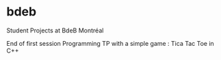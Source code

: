 # bdeb
Student Projects at BdeB Montréal

End of first session Programming TP with a simple game : Tica Tac Toe in C++
